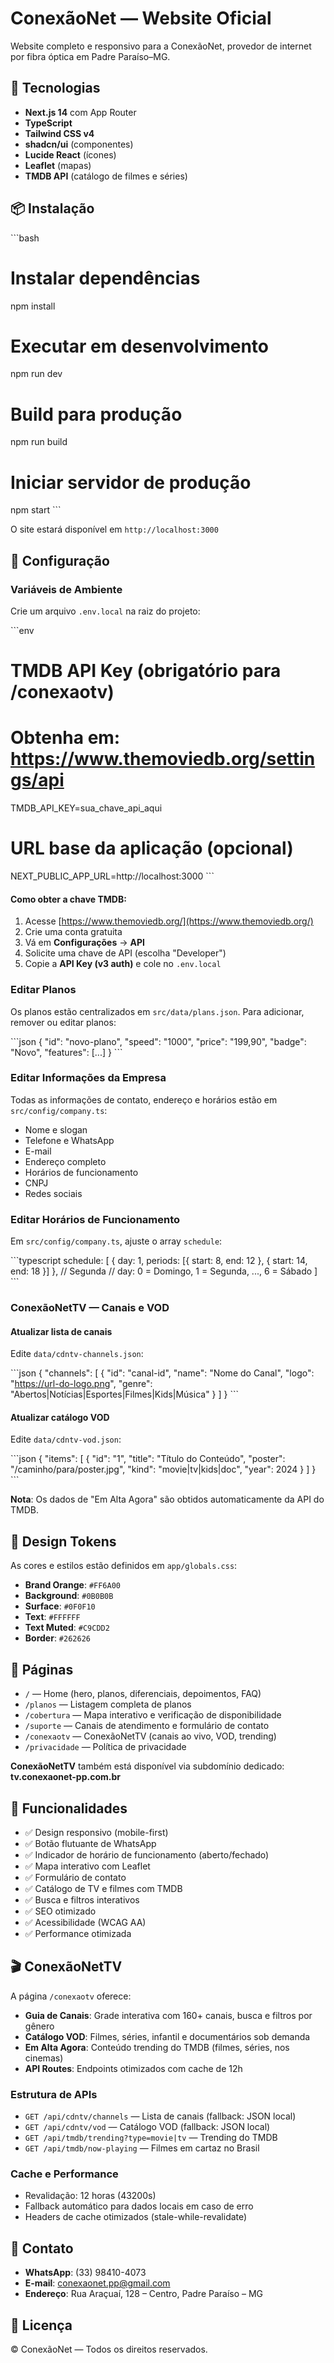 # ConexãoNet — Website Oficial

Website completo e responsivo para a ConexãoNet, provedor de internet por fibra óptica em Padre Paraíso–MG.

## 🚀 Tecnologias

- **Next.js 14** com App Router
- **TypeScript**
- **Tailwind CSS v4**
- **shadcn/ui** (componentes)
- **Lucide React** (ícones)
- **Leaflet** (mapas)
- **TMDB API** (catálogo de filmes e séries)

## 📦 Instalação

\`\`\`bash
# Instalar dependências
npm install

# Executar em desenvolvimento
npm run dev

# Build para produção
npm run build

# Iniciar servidor de produção
npm start
\`\`\`

O site estará disponível em `http://localhost:3000`

## 📝 Configuração

### Variáveis de Ambiente

Crie um arquivo `.env.local` na raiz do projeto:

\`\`\`env
# TMDB API Key (obrigatório para /conexaotv)
# Obtenha em: https://www.themoviedb.org/settings/api
TMDB_API_KEY=sua_chave_api_aqui

# URL base da aplicação (opcional)
NEXT_PUBLIC_APP_URL=http://localhost:3000
\`\`\`

#### Como obter a chave TMDB:

1. Acesse [https://www.themoviedb.org/](https://www.themoviedb.org/)
2. Crie uma conta gratuita
3. Vá em **Configurações** → **API**
4. Solicite uma chave de API (escolha "Developer")
5. Copie a **API Key (v3 auth)** e cole no `.env.local`

### Editar Planos

Os planos estão centralizados em `src/data/plans.json`. Para adicionar, remover ou editar planos:

\`\`\`json
{
  "id": "novo-plano",
  "speed": "1000",
  "price": "199,90",
  "badge": "Novo",
  "features": [...]
}
\`\`\`

### Editar Informações da Empresa

Todas as informações de contato, endereço e horários estão em `src/config/company.ts`:

- Nome e slogan
- Telefone e WhatsApp
- E-mail
- Endereço completo
- Horários de funcionamento
- CNPJ
- Redes sociais

### Editar Horários de Funcionamento

Em `src/config/company.ts`, ajuste o array `schedule`:

\`\`\`typescript
schedule: [
  { day: 1, periods: [{ start: 8, end: 12 }, { start: 14, end: 18 }] }, // Segunda
  // day: 0 = Domingo, 1 = Segunda, ..., 6 = Sábado
]
\`\`\`

### ConexãoNetTV — Canais e VOD

#### Atualizar lista de canais

Edite `data/cdntv-channels.json`:

\`\`\`json
{
  "channels": [
    {
      "id": "canal-id",
      "name": "Nome do Canal",
      "logo": "https://url-do-logo.png",
      "genre": "Abertos|Notícias|Esportes|Filmes|Kids|Música"
    }
  ]
}
\`\`\`

#### Atualizar catálogo VOD

Edite `data/cdntv-vod.json`:

\`\`\`json
{
  "items": [
    {
      "id": "1",
      "title": "Título do Conteúdo",
      "poster": "/caminho/para/poster.jpg",
      "kind": "movie|tv|kids|doc",
      "year": 2024
    }
  ]
}
\`\`\`

**Nota**: Os dados de "Em Alta Agora" são obtidos automaticamente da API do TMDB.

## 🎨 Design Tokens

As cores e estilos estão definidos em `app/globals.css`:

- **Brand Orange**: `#FF6A00`
- **Background**: `#0B0B0B`
- **Surface**: `#0F0F10`
- **Text**: `#FFFFFF`
- **Text Muted**: `#C9CDD2`
- **Border**: `#262626`

## 📄 Páginas

- `/` — Home (hero, planos, diferenciais, depoimentos, FAQ)
- `/planos` — Listagem completa de planos
- `/cobertura` — Mapa interativo e verificação de disponibilidade
- `/suporte` — Canais de atendimento e formulário de contato
- `/conexaotv` — ConexãoNetTV (canais ao vivo, VOD, trending)
- `/privacidade` — Política de privacidade

**ConexãoNetTV** também está disponível via subdomínio dedicado: **tv.conexaonet-pp.com.br**

## 🔧 Funcionalidades

- ✅ Design responsivo (mobile-first)
- ✅ Botão flutuante de WhatsApp
- ✅ Indicador de horário de funcionamento (aberto/fechado)
- ✅ Mapa interativo com Leaflet
- ✅ Formulário de contato
- ✅ Catálogo de TV e filmes com TMDB
- ✅ Busca e filtros interativos
- ✅ SEO otimizado
- ✅ Acessibilidade (WCAG AA)
- ✅ Performance otimizada

## 🎬 ConexãoNetTV

A página `/conexaotv` oferece:

- **Guia de Canais**: Grade interativa com 160+ canais, busca e filtros por gênero
- **Catálogo VOD**: Filmes, séries, infantil e documentários sob demanda
- **Em Alta Agora**: Conteúdo trending do TMDB (filmes, séries, nos cinemas)
- **API Routes**: Endpoints otimizados com cache de 12h

### Estrutura de APIs

- `GET /api/cdntv/channels` — Lista de canais (fallback: JSON local)
- `GET /api/cdntv/vod` — Catálogo VOD (fallback: JSON local)
- `GET /api/tmdb/trending?type=movie|tv` — Trending do TMDB
- `GET /api/tmdb/now-playing` — Filmes em cartaz no Brasil

### Cache e Performance

- Revalidação: 12 horas (43200s)
- Fallback automático para dados locais em caso de erro
- Headers de cache otimizados (stale-while-revalidate)

## 📱 Contato

- **WhatsApp**: (33) 98410-4073
- **E-mail**: conexaonet.pp@gmail.com
- **Endereço**: Rua Araçuaí, 128 – Centro, Padre Paraíso – MG

## 📄 Licença

© ConexãoNet — Todos os direitos reservados.
